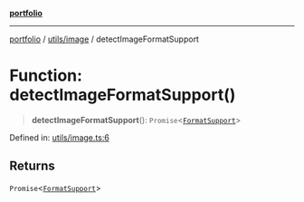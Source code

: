 [**portfolio**](../../../README.md)

***

[portfolio](../../../modules.md) / [utils/image](../README.md) / detectImageFormatSupport

# Function: detectImageFormatSupport()

> **detectImageFormatSupport**(): `Promise`\<[`FormatSupport`](../interfaces/FormatSupport.md)\>

Defined in: [utils/image.ts:6](https://github.com/tnorlund/Portfolio/blob/0f0387eebdb03225a849175a48b1c48a42e7da30/portfolio/utils/image.ts#L6)

## Returns

`Promise`\<[`FormatSupport`](../interfaces/FormatSupport.md)\>

